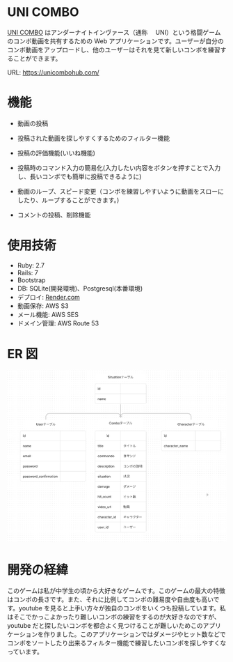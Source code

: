 # UNI COMBO

[UNI COMBO](https://unicombohub.com/) はアンダーナイトインヴァース（通称　 UNI）という格闘ゲームのコンボ動画を共有するための Web アプリケーションです。ユーザーが自分のコンボ動画をアップロードし、他のユーザーはそれを見て新しいコンボを練習することができます。

URL: https://unicombohub.com/

# 機能

- 動画の投稿

- 投稿された動画を探しやすくするためのフィルター機能

- 投稿の評価機能(いいね機能)

- 投稿時のコマンド入力の簡易化(入力したい内容をボタンを押すことで入力し、長いコンボでも簡単に投稿できるように)

- 動画のループ、スピード変更（コンボを練習しやすいように動画をスローにしたり、ループすることができます。)

- コメントの投稿、削除機能

# 使用技術

- Ruby: 2.7
- Rails: 7
- Bootstrap
- DB: SQLite(開発環境)、Postgresql(本番環境)
- デプロイ: [Render.com](https://render.com/)
- 動画保存: AWS S3
- メール機能: AWS SES
- ドメイン管理: AWS Route 53

# ER 図

![picture 1](images/36dd197b71edb6240990f2d9162605e9e54907ba886a82b3f88434bda43548ff.png)

# 開発の経緯

このゲームは私が中学生の頃から大好きなゲームです。このゲームの最大の特徴はコンボの長さです。また、それに比例してコンボの難易度や自由度も高いです。youtube を見ると上手い方々が独自のコンボをいくつも投稿しています。私はそこでかっこよかったり難しいコンボの練習をするのが大好きなのですが、youtube だと探したいコンボを都合よく見つけることが難しいためこのアプリケーションを作りました。このアプリケーションではダメージやヒット数などでコンボをソートしたり出来るフィルター機能で練習したいコンボを探しやすくなっています。
